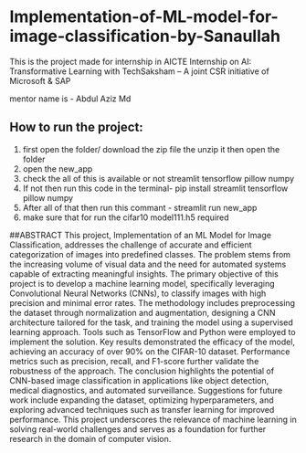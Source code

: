 # Implementation-of-ML-model-for-image-classification-by-Sanaullah
This is the project made for internship in AICTE Internship on AI: Transformative Learning with TechSaksham – A joint CSR initiative of Microsoft & SAP

mentor name is -  Abdul Aziz Md

## How to run the project:
1. first open the folder/ download the zip file the unzip it then open the folder
2. open the new_app
3. check the all of this is available or not streamlit tensorflow pillow numpy
4. If not then run this code in the terminal- pip install streamlit tensorflow pillow numpy
5. After all of that then run this commant -  streamlit run new_app
6. make sure that for run the cifar10 model111.h5 required

##ABSTRACT
This project, Implementation of an ML Model for Image Classification, addresses the challenge of accurate and efficient categorization of images into predefined classes. The problem stems from the increasing volume of visual data and the need for automated systems capable of extracting meaningful insights.
The primary objective of this project is to develop a machine learning model, specifically leveraging Convolutional Neural Networks (CNNs), to classify images with high precision and minimal error rates. The methodology includes preprocessing the dataset through normalization and augmentation, designing a CNN architecture tailored for the task, and training the model using a supervised learning approach. Tools such as TensorFlow and Python were employed to implement the solution.
Key results demonstrated the efficacy of the model, achieving an accuracy of over 90% on the CIFAR-10 dataset. Performance metrics such as precision, recall, and F1-score further validate the robustness of the approach.
The conclusion highlights the potential of CNN-based image classification in applications like object detection, medical diagnostics, and automated surveillance. Suggestions for future work include expanding the dataset, optimizing hyperparameters, and exploring advanced techniques such as transfer learning for improved performance.
This project underscores the relevance of machine learning in solving real-world challenges and serves as a foundation for further research in the domain of computer vision.

